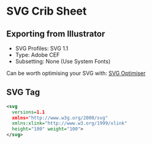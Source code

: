 # SVG Crib Sheet

## Exporting from Illustrator

* SVG Profiles: SVG 1.1
* Type: Adobe CEF
* Subsetting: None (Use System Fonts)

Can be worth optimising your SVG with: [SVG Optimiser](http://petercollingridge.appspot.com/svg_optimiser)

## SVG Tag

```svg
<svg 
  versions=1.1
  xmlns="http://www.w3g.org/2000/svg"
  xmlns:xlink="http://www.w3.org/1999/xlink"
  height="100" weight="100">
</svg>
```

